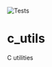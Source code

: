 ![Tests](https://github.com/stevewadsworth/c_utils/actions/workflows/push_pr.yml/badge.svg)

# c_utils
C utilities

